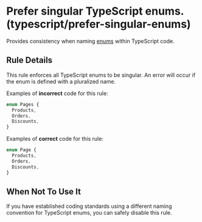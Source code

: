 # Prefer singular TypeScript enums. (typescript/prefer-singular-enums)

Provides consistency when naming [enums](https://www.typescriptlang.org/docs/handbook/enums.html) within TypeScript code.

## Rule Details

This rule enforces all TypeScript enums to be singular. An error will occur if the enum is defined with a pluralized name.

Examples of **incorrect** code for this rule:

```ts
enum Pages {
  Products,
  Orders,
  Discounts,
}
```

Examples of **correct** code for this rule:

```ts
enum Page {
  Products,
  Orders,
  Discounts,
}
```

## When Not To Use It

If you have established coding standards using a different naming convention for TypeScript enums, you can safely disable this rule.

